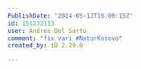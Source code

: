```yaml
---
PublishDate: "2024-05-12T16:00:15Z"
id: 151232113
user: Andrea Del Sarto
comment: "fix vari #NaturKosovo"
created_by: iD 2.29.0

---
```

